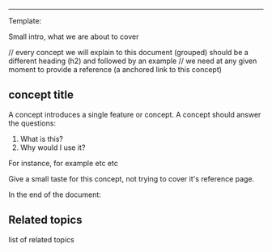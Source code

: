 <!--
title: "From raw Metrics to visualization"
sidebar_label: "From raw Metrics to visualization"
custom_edit_url: "https://github.com/netdata/learn/blob/master/docs/concepts/visualizations/from-raw-metrics-to-visualization.md"
sidebar_position: 4
learn_status: "Published"
learn_topic_type: "Concepts"
learn_rel_path: "visualizations"
learn_docs_purpose: "Beginners corner, explain the terminology of Netdata's metrics, dimensions, labels, charts, context-instances, composites charts and how all these knitted into dashboards "
learn_repo_doc: "True"
-->


**********************************************************************
Template:

Small intro, what we are about to cover

// every concept we will explain to this document (grouped) should be a different heading (h2) and followed by an example
// we need at any given moment to provide a reference (a anchored link to this concept)
## concept title

A concept introduces a single feature or concept. A concept should answer the questions:

1. What is this?
2. Why would I use it?

For instance, for example etc etc

Give a small taste for this concept, not trying to cover it's reference page. 

In the end of the document:

## Related topics

list of related topics

